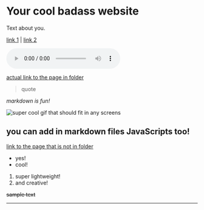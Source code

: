 # Your cool badass website

Text about you.

[link 1](#) | [link 2](#)

<audio src='https://soundbuttonslab.com/wp-content/plugins/soundstracks/soundstrackfiles/plankton-dr-jr.mp3' controls><a href='https://soundbuttonslab.com/wp-content/plugins/soundstracks/soundstrackfiles/plankton-dr-jr.mp3'>totally normal audio</a></audio>

[actual link to the page in folder](index.php?page=aboutme/games)

> quote

_markdown is fun!_

![super cool gif that should fit in any screens](https://media1.tenor.com/m/Pnp0CvwCME8AAAAd/nyanners.gif)

## you can add in markdown files JavaScripts too!

[link to the page that is not in folder](index.php?page=info)

- yes!
- cool!
1. super lightweight!
2. and creative!

~~sample text~~

----
